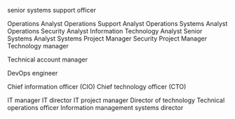senior systems support officer

Operations Analyst
Operations Support Analyst
Operations Systems Analyst
Operations Security Analyst
Information Technology Analyst
Senior Systems Analyst
Systems Project Manager
Security Project Manager
Technology manager

Technical account manager

DevOps engineer

Chief information officer (CIO)
Chief technology officer (CTO)

IT manager
IT director
IT project manager
Director of technology
Technical operations officer
Information management systems director